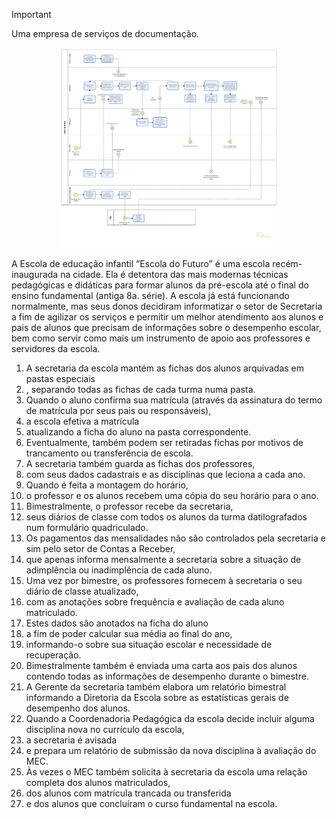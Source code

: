 > [!IMPORTANT]
>Uma empresa de serviços de documentação.

<p align="center">
  <img alt="processo" src="imagem/processo06.png" width="350px" />
</p>

A Escola de educação infantil “Escola do Futuro” é uma escola recém-inaugurada na cidade. Ela é detentora das mais modernas técnicas pedagógicas e didáticas para formar alunos da pré-escola até o final do ensino fundamental (antiga 8a. série). A escola já está funcionando normalmente, mas seus donos decidiram informatizar o setor de Secretaria a fim de agilizar os serviços e permitir um melhor atendimento aos alunos e pais de alunos que precisam de informações sobre o desempenho escolar, bem como servir como mais um instrumento de apoio aos professores e servidores da escola. 

1.	A secretaria da escola mantém as fichas dos alunos arquivadas em pastas especiais
2.	, separando todas as fichas de cada turma numa pasta. 
3.	Quando o aluno confirma sua matrícula (através da assinatura do termo de matrícula por seus pais ou responsáveis),
4.	 a escola efetiva a matrícula
5.	 atualizando a ficha do aluno na pasta correspondente. 
6.	Eventualmente, também podem ser retiradas fichas por motivos de trancamento ou transferência de escola. 
7.	A secretaria também guarda as fichas dos professores,
8.	com seus dados cadastrais e as disciplinas que leciona a cada ano. 
9.	Quando é feita a montagem do horário,
10.	 o professor e os alunos recebem uma cópia do seu horário para o ano. 
11.	Bimestralmente, o professor recebe da secretaria,
12.	seus diários de classe com todos os alunos da turma datilografados num formulário quadriculado.
13.	Os pagamentos das mensalidades não são controlados pela secretaria e sim pelo setor de Contas a Receber, 
14.	que apenas informa mensalmente a secretaria sobre a situação de adimplência ou inadimplência de cada aluno. 
15.	Uma vez por bimestre, os professores fornecem à secretaria o seu diário de classe atualizado, 
16.	com as anotações sobre frequência e avaliação de cada aluno matriculado.
17.	 Estes dados são anotados na ficha do aluno
18.	 a fim de poder calcular sua média ao final do ano, 
19.	informando-o sobre sua situação escolar e necessidade de recuperação.
20.	 Bimestralmente também é enviada uma carta aos pais dos alunos contendo todas as informações de desempenho durante o bimestre. 
21.	A Gerente da secretaria também elabora um relatório bimestral informando a Diretoria da Escola sobre as estatísticas gerais de desempenho dos alunos.
22.	 Quando a Coordenadoria Pedagógica da escola decide incluir alguma disciplina nova no currículo da escola,
23.	 a secretaria é avisada 
24.	e prepara um relatório de submissão da nova disciplina à avaliação do MEC.
25.	 Às vezes o MEC também solicita à secretaria da escola uma relação completa dos alunos matriculados, 
26.	dos alunos com matrícula trancada ou transferida 
27.	e dos alunos que concluíram o curso fundamental na escola.